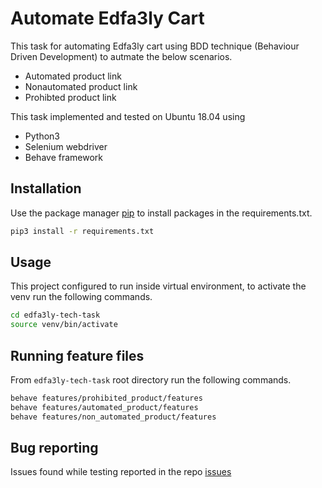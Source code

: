 # Automate Edfa3ly Cart

This task for automating Edfa3ly cart using BDD technique (Behaviour Driven Development) to autmate the below scenarios.

* Automated product link
* Nonautomated product link
* Prohibted product link

This task implemented and tested on Ubuntu 18.04 using
* Python3
* Selenium webdriver
* Behave framework


## Installation
Use the package manager [pip](https://pip.pypa.io/en/stable/) to install packages in the requirements.txt.

```bash
pip3 install -r requirements.txt
```

## Usage
This project configured to run inside virtual environment, to activate the venv run the following commands.
```bash
cd edfa3ly-tech-task
source venv/bin/activate
```
## Running feature files
From `edfa3ly-tech-task` root directory run the following commands.
```bash
behave features/prohibited_product/features
behave features/automated_product/features
behave features/non_automated_product/features
```

## Bug reporting
Issues found while testing reported in the repo [issues](https://github.com/unxusr/edfa3ly/issues)
